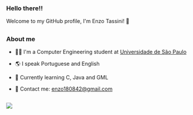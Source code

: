 ### Hello there!!

Welcome to my GitHub profile, I'm Enzo Tassini! :space_invader:

##

### About me

- 👨‍🎓 I'm a Computer Engineering student at [Universidade de São Paulo](https://www5.usp.br/)

- 🌎 I speak Portuguese and English

- 📝 Currently learning C, Java and GML

- 📧 Contact me: enzo180842@gmail.com

##

<img src="https://github-readme-stats.vercel.app/api/top-langs/?username=Enzo-Tssn&layout=compact&theme=midnight-purple" align="center">

